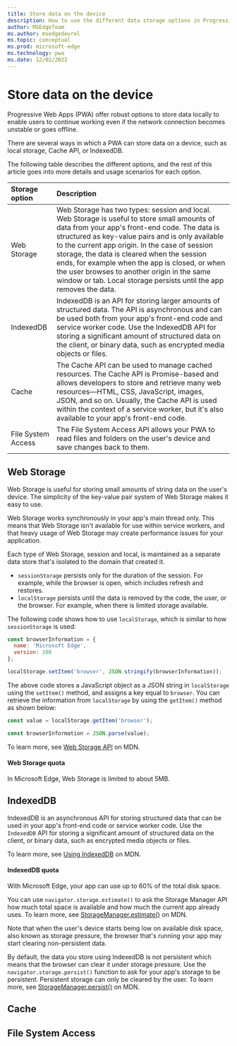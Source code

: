 ```yaml
---
title: Store data on the device
description: How to use the different data storage options in Progressive Web Apps to create resilient experiences.
author: MSEdgeTeam
ms.author: msedgedevrel
ms.topic: conceptual
ms.prod: microsoft-edge
ms.technology: pwa
ms.date: 12/02/2022
---
```

# Store data on the device

Progressive Web Apps (PWA) offer robust options to store data locally to enable users to continue working even if the network connection becomes unstable or goes offline.

There are several ways in which a PWA can store data on a device, such as local storage, Cache API, or IndexedDB.

The following table describes the different options, and the rest of this article goes into more details and usage scenarios for each option.

| Storage option | Description |
|:--- |:--- |
| Web Storage | Web Storage has two types: session and local. Web Storage is useful to store small amounts of data from your app's front-end code. The data is structured as key-value pairs and is only available to the current app origin. In the case of session storage, the data is cleared when the session ends, for example when the app is closed, or when the user browses to another origin in the same window or tab. Local storage persists until the app removes the data. |
| IndexedDB | IndexedDB is an API for storing larger amounts of structured data. The API is asynchronous and can be used both from your app's front-end code and service worker code. Use the IndexedDB API for storing a significant amount of structured data on the client, or binary data, such as encrypted media objects or files. |
| Cache | The Cache API can be used to manage cached resources. The Cache API is Promise-based and allows developers to store and retrieve many web resources—HTML, CSS, JavaScript, images, JSON, and so on. Usually, the Cache API is used within the context of a service worker, but it's also available to your app's front-end code. |
| File System Access | The File System Access API allows your PWA to read files and folders on the user's device and save changes back to them. |


<!-- ====================================================================== -->
## Web Storage

Web Storage is useful for storing small amounts of string data on the user's device. The simplicity of the key-value pair system of Web Storage makes it easy to use.

Web Storage works synchronously in your app's main thread only. This means that Web Storage isn't available for use within service workers, and that heavy usage of Web Storage may create performance issues for your application.

Each type of Web Storage, session and local, is maintained as a separate data store that's isolated to the domain that created it.

*  `sessionStorage` persists only for the duration of the session. For example, while the browser is open, which includes refresh and restores.
*  `localStorage` persists until the data is removed by the code, the user, or the browser. For example, when there is limited storage available.

The following code shows how to use `localStorage`, which is similar to how `sessionStorage` is used:

```javascript
const browserInformation = {
  name: 'Microsoft Edge',
  version: 108
};

localStorage.setItem('browser', JSON.stringify(browserInformation));
```

The above code stores a JavaScript object as a JSON string in `localStorage` using the `setItem()` method, and assigns a key equal to `browser`. You can retrieve the information from `localStorage` by using the `getItem()` method as shown below:

```javascript
const value = localStorage.getItem('browser');

const browserInformation = JSON.parse(value);
```

To learn more, see [Web Storage API](https://developer.mozilla.org/docs/Web/API/Web_Storage_API) on MDN.

#### Web Storage quota

In Microsoft Edge, Web Storage is limited to about 5MB.


<!-- ====================================================================== -->
## IndexedDB

IndexedDB is an asynchronous API for storing structured data that can be used in your app's front-end code or service worker code. Use the `IndexedDB` API for storing a significant amount of structured data on the client, or binary data, such as encrypted media objects or files.

To learn more, see [Using IndexedDB](https://developer.mozilla.org/docs/Web/API/IndexedDB_API/Using_IndexedDB) on MDN.

#### IndexedDB quota

With Microsoft Edge, your app can use up to 60% of the total disk space.

You can use `navigator.storage.estimate()` to ask the Storage Manager API how much total space is available and how much the current app already uses. To learn more, see [StorageManager.estimate()](https://developer.mozilla.org/docs/Web/API/StorageManager/estimate) on MDN.

Note that when the user's device starts being low on available disk space, also known as storage pressure, the browser that's running your app may start clearing non-persistent data.

By default, the data you store using IndexedDB is not persistent which means that the browser can clear it under storage pressure. Use the `navigator.storage.persist()` function to ask for your app's storage to be persistent. Persistent storage can only be cleared by the user. To learn more, see [StorageManager.persist()](https://developer.mozilla.org/docs/Web/API/StorageManager/persist) on MDN.


<!-- ====================================================================== -->
## Cache

<!-- ====================================================================== -->
## File System Access


